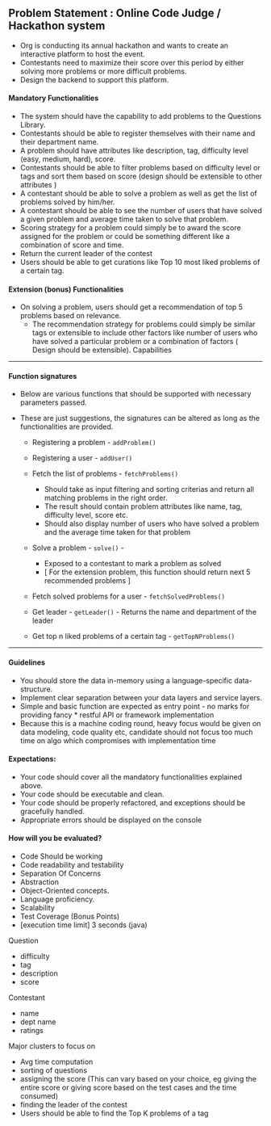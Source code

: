 ## Problem Statement : Online Code Judge / Hackathon system

- Org is conducting its annual hackathon and wants to create an interactive platform to host the event. 
- Contestants need to maximize their score over this period by either solving more problems or more difficult problems. 
- Design the backend to support this platform.


#### Mandatory Functionalities

- The system should have the capability to add problems to the Questions Library.
- Contestants should be able to register themselves with their name and their department name.
- A problem should have attributes like description, tag, difficulty level (easy, medium, hard), score.
- Contestants should be able to filter problems based on difficulty level or tags and sort them based on score (design should be extensible to other attributes )
- A contestant should be able to solve a problem as well as get the list of problems solved by him/her.
- A contestant should be able to see the number of users that have solved a given problem and average time taken to solve that problem.
- Scoring strategy for a problem could simply be to award the score assigned for the problem or could be something different like a combination of score and time.
- Return the current leader of the contest
- Users should be able to get curations like Top 10 most liked problems of a certain tag.


#### Extension (bonus) Functionalities

- On solving a problem, users should get a recommendation of top 5 problems based on relevance.
  - The recommendation strategy for problems could simply be similar tags or extensible to include other factors like number of users who have solved a particular problem or a combination of factors ( Design should be extensible).
Capabilities

----------


#### Function signatures

- Below are various functions that should be supported with necessary parameters passed.
- These are just suggestions, the signatures can be altered as long as the functionalities are provided.


  - Registering a problem - `addProblem()`

  - Registering a user - `addUser()`

  - Fetch the list of problems - `fetchProblems()` 
    - Should take as input filtering and sorting criterias and return all matching problems in the right order.
    - The result should contain problem attributes like name, tag, difficulty level, score etc.
    - Should also display number of users who have solved a problem and the average time taken for that problem

  - Solve a problem - `solve()` - 
    - Exposed to a contestant to mark a problem as solved
    - [ For the extension problem, this function should return next 5 recommended problems ]

  - Fetch solved problems for a user - `fetchSolvedProblems()`

  - Get leader - `getLeader()` - Returns the name and department of the leader

  - Get top n liked problems of a certain tag - `getTopNProblems()`


-------

#### Guidelines

- You should store the data in-memory using a language-specific data-structure.
- Implement clear separation between your data layers and service layers.
- Simple and basic function are expected as entry point - no marks for providing fancy * restful API or framework implementation
- Because this is a machine coding round, heavy focus would be given on data modeling, code quality etc, candidate should not focus too much time on algo which compromises with implementation time



#### Expectations:

- Your code should cover all the mandatory functionalities explained above.
- Your code should be executable and clean.
- Your code should be properly refactored, and exceptions should be gracefully handled.
- Appropriate errors should be displayed on the console



#### How will you be evaluated?

- Code Should be working
- Code readability and testability
- Separation Of Concerns
- Abstraction
- Object-Oriented concepts.
- Language proficiency.
- Scalability
- Test Coverage (Bonus Points)
- [execution time limit] 3 seconds (java)


Question
- difficulty
- tag
- description
- score

Contestant
- name
- dept name
- ratings

Major clusters to focus on
- Avg time computation
- sorting of questions
- assigning the score (This can vary based on your choice, eg giving the entire score or giving score based on the test cases and the time consumed)
- finding the leader of the contest
- Users should be able to find the Top K problems of a tag
